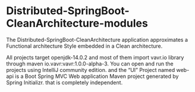 # Distributed-SpringBoot-CleanArchitecture-modules
The Distributed-SpringBoot-CleanArchitecture application approximates  a Functional architecture Style embedded in a Clean architecture. 

All projects target openjdk-14.0.2 and most of them import vavr.io library through maven io.vavr:vavr:1.0.0-alpha-3. 
You can open and run the projects using IntelliJ community edition.  and the “UI” Project named web-api  is a Boot Spring MVC Web application  Maven project generated by Spring Initializr. that is completely independent.
